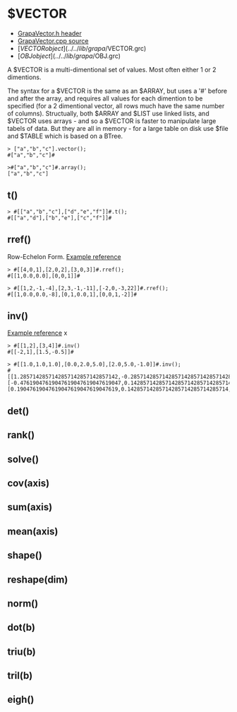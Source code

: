 # $VECTOR
- [GrapaVector.h header](../../source/grapa/GrapaVector.h)
- [GrapaVector.cpp source](../../source/grapa/GrapaVector.cpp)
- [$VECTOR object](../../lib/grapa/$VECTOR.grc)
- [$OBJ object](../../lib/grapa/$OBJ.grc)
 
A $VECTOR is a multi-dimentional set of values. Most often either 1 or 2 dimentions. 

The syntax for a $VECTOR is the same as an $ARRAY, but uses a '#' before and after the array, and requires all values for each dimention to be specified (for a 2 dimentional vector, all rows much have the same number of columns). Structually, both $ARRAY and $LIST use linked lists, and $VECTOR uses arrays - and so a $VECTOR is faster to manipulate large tabels of data. But they are all in memory - for a large table on disk use $file and $TABLE which is based on a BTree. 

```
> ["a","b","c"].vector();
#["a","b","c"]#

>#["a","b","c"]#.array();
["a","b","c"]
```

## t()

```
> #[["a","b","c"],["d","e","f"]]#.t();
#[["a","d"],["b","e"],["c","f"]]#
```

## rref()
Row-Echelon Form.
[Example reference](https://www.geeksforgeeks.org/row-echelon-form/)

```
> #[[4,0,1],[2,0,2],[3,0,3]]#.rref();
#[[1,0.0,0.0],[0,0,1]]#

> #[[1,2,-1,-4],[2,3,-1,-11],[-2,0,-3,22]]#.rref();
#[[1,0.0,0.0,-8],[0,1,0.0,1],[0,0,1,-2]]#
```


## inv()
[Example reference](https://www.tutorialspoint.com/numpy/numpy_inv.htm)
x
```
> #[[1,2],[3,4]]#.inv()
#[[-2,1],[1.5,-0.5]]#

> #[[1.0,1.0,1.0],[0.0,2.0,5.0],[2.0,5.0,-1.0]]#.inv();
#[[1.2857142857142857142857142857142,-0.28571428571428571428571428571428,-0.14285714285714285714285714285714],[-0.47619047619047619047619047619047,0.14285714285714285714285714285714,0.23809523809523809523809523809523],[0.19047619047619047619047619047619,0.14285714285714285714285714285714,-0.095238095238095238095238095238095]]#
```

## det()

## rank()

## solve()

## cov(axis)

## sum(axis)

## mean(axis)

## shape()

## reshape(dim) 

## norm()

## dot(b)

## triu(b) 

## tril(b)

## eigh()

